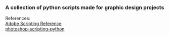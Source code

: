 ### A collection of python scripts made for graphic design projects

References:  
[Adobe Scripting Reference](https://www.adobe.com/content/dam/acom/en/devnet/photoshop/pdfs/photoshop-javascript-ref-2020.pdf)  
[photoshop-scripting-python](https://github.com/lohriialo/photoshop-scripting-python)  
